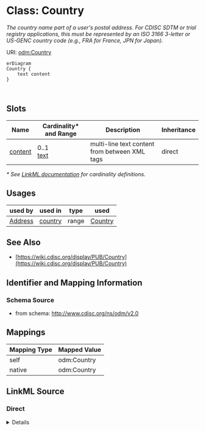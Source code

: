 # Class: Country

_The country name part of a user's postal address. For CDISC SDTM or trial registry applications, this must be represented by an ISO 3166 3-letter or US-GENC country code (e.g., FRA for France, JPN for Japan)._




URI: [odm:Country](http://www.cdisc.org/ns/odm/v2.0/Country)


```mermaid
erDiagram
Country {
    text content  
}



```



<!-- no inheritance hierarchy -->


## Slots

| Name | Cardinality* and Range | Description | Inheritance |
| ---  | --- | --- | --- |
| [content](content.md) | 0..1 <br/> [text](text.md) | multi-line text content from between XML tags | direct |

_* See [LinkML documentation](https://linkml.io/linkml/schemas/slots.html#slot-cardinality) for cardinality definitions._




## Usages

| used by | used in | type | used |
| ---  | --- | --- | --- |
| [Address](Address.md) | [country](country.md) | range | [Country](Country.md) |






## See Also

* [https://wiki.cdisc.org/display/PUB/Country](https://wiki.cdisc.org/display/PUB/Country)

## Identifier and Mapping Information







### Schema Source


* from schema: http://www.cdisc.org/ns/odm/v2.0





## Mappings

| Mapping Type | Mapped Value |
| ---  | ---  |
| self | odm:Country |
| native | odm:Country |





## LinkML Source

<!-- TODO: investigate https://stackoverflow.com/questions/37606292/how-to-create-tabbed-code-blocks-in-mkdocs-or-sphinx -->

### Direct

<details>
```yaml
name: Country
description: The country name part of a user's postal address. For CDISC SDTM or trial
  registry applications, this must be represented by an ISO 3166 3-letter or US-GENC
  country code (e.g., FRA for France, JPN for Japan).
from_schema: http://www.cdisc.org/ns/odm/v2.0
see_also:
- https://wiki.cdisc.org/display/PUB/Country
rank: 1000
slots:
- content
slot_usage:
  content:
    name: content
    domain_of:
    - TranslatedText
    - Title
    - CheckValue
    - Code
    - WorkflowEnd
    - UserName
    - Prefix
    - Suffix
    - FullName
    - GivenName
    - FamilyName
    - StreetName
    - HouseNumber
    - City
    - StateProv
    - Country
    - PostalCode
    - OtherText
    - Meaning
    - LegalReason
    - DateTimeStamp
    - ReasonForChange
    - SourceID
    - FlagValue
    - FlagType
    - Value
    range: text
class_uri: odm:Country

```
</details>

### Induced

<details>
```yaml
name: Country
description: The country name part of a user's postal address. For CDISC SDTM or trial
  registry applications, this must be represented by an ISO 3166 3-letter or US-GENC
  country code (e.g., FRA for France, JPN for Japan).
from_schema: http://www.cdisc.org/ns/odm/v2.0
see_also:
- https://wiki.cdisc.org/display/PUB/Country
rank: 1000
slot_usage:
  content:
    name: content
    domain_of:
    - TranslatedText
    - Title
    - CheckValue
    - Code
    - WorkflowEnd
    - UserName
    - Prefix
    - Suffix
    - FullName
    - GivenName
    - FamilyName
    - StreetName
    - HouseNumber
    - City
    - StateProv
    - Country
    - PostalCode
    - OtherText
    - Meaning
    - LegalReason
    - DateTimeStamp
    - ReasonForChange
    - SourceID
    - FlagValue
    - FlagType
    - Value
    range: text
attributes:
  content:
    name: content
    description: multi-line text content from between XML tags
    from_schema: http://www.cdisc.org/ns/odm/v2.0
    rank: 1000
    alias: content
    owner: Country
    domain_of:
    - TranslatedText
    - Title
    - CheckValue
    - Code
    - WorkflowEnd
    - UserName
    - Prefix
    - Suffix
    - FullName
    - GivenName
    - FamilyName
    - StreetName
    - HouseNumber
    - City
    - StateProv
    - Country
    - PostalCode
    - OtherText
    - Meaning
    - LegalReason
    - DateTimeStamp
    - ReasonForChange
    - SourceID
    - FlagValue
    - FlagType
    - Value
    range: text
    inlined: true
class_uri: odm:Country

```
</details>